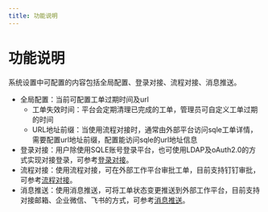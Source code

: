 ```yaml
---
title: 功能说明
---
```


# 功能说明
系统设置中可配置的内容包括全局配置、登录对接、流程对接、消息推送。

* 全局配置：当前可配置工单过期时间及url
    * 工单失效时间：平台会定期清理已完成的工单，管理员可自定义工单过期的时间
    * URL地址前缀：当使用流程对接时，通常由外部平台访问sqle工单详情，需要配置url地址前缀，配置能访问sqle的url地址信息
* 登录对接：用户除使用SQLE账号登录平台，也可使用LDAP及oAuth2.0的方式实现对接登录，可参考[登录对接](login_syn.md)。
* 流程对接：使用流程对接，可在外部工作平台审批工单，目前支持钉钉审批，可参考[流程对接](process_syn.md)。
* 消息推送：使用消息推送，可将工单状态变更推送到外部工作平台，目前支持对接邮箱、企业微信、飞书的方式，可参考[消息推送](message_syn.md)。


